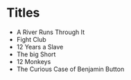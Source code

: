 # Titles

- A River Runs Through It
- Fight Club
- 12 Years a Slave
- The big Short
- 12 Monkeys
- The Curious Case of Benjamin Button
